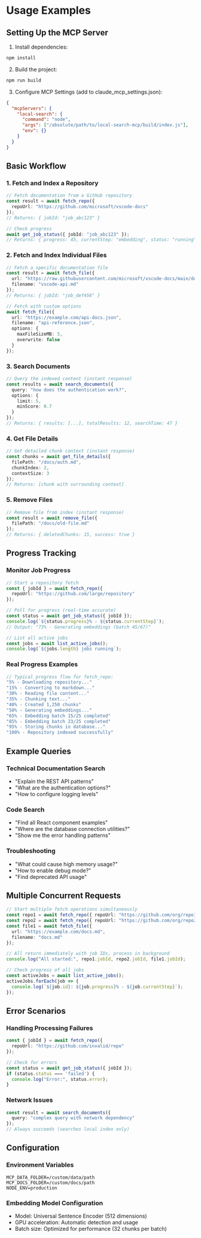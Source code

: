 # Usage Examples

## Setting Up the MCP Server

1. Install dependencies:
```bash
npm install
```

2. Build the project:
```bash
npm run build
```

3. Configure MCP Settings (add to claude_mcp_settings.json):
```json
{
  "mcpServers": {
    "local-search": {
      "command": "node",
      "args": ["/absolute/path/to/local-search-mcp/build/index.js"],
      "env": {}
    }
  }
}
```

## Basic Workflow

### 1. Fetch and Index a Repository
```typescript
// Fetch documentation from a GitHub repository
const result = await fetch_repo({
  repoUrl: "https://github.com/microsoft/vscode-docs"
});
// Returns: { jobId: "job_abc123" }

// Check progress
await get_job_status({ jobId: "job_abc123" });
// Returns: { progress: 45, currentStep: "embedding", status: "running" }
```

### 2. Fetch and Index Individual Files
```typescript
// Fetch a specific documentation file
const result = await fetch_file({
  url: "https://raw.githubusercontent.com/microsoft/vscode-docs/main/docs/api/vscode-api.md",
  filename: "vscode-api.md"
});
// Returns: { jobId: "job_def456" }

// Fetch with custom options
await fetch_file({
  url: "https://example.com/api-docs.json",
  filename: "api-reference.json",
  options: {
    maxFileSizeMB: 5,
    overwrite: false
  }
});
```

### 3. Search Documents
```typescript
// Query the indexed content (instant response)
const results = await search_documents({
  query: "how does the authentication work?",
  options: {
    limit: 5,
    minScore: 0.7
  }
});
// Returns: { results: [...], totalResults: 12, searchTime: 47 }
```

### 4. Get File Details
```typescript
// Get detailed chunk context (instant response)
const chunks = await get_file_details({
  filePath: "/docs/auth.md",
  chunkIndex: 2,
  contextSize: 3
});
// Returns: [chunk with surrounding context]
```

### 5. Remove Files
```typescript
// Remove file from index (instant response)
const result = await remove_file({
  filePath: "/docs/old-file.md"
});
// Returns: { deletedChunks: 15, success: true }
```

## Progress Tracking

### Monitor Job Progress
```typescript
// Start a repository fetch
const { jobId } = await fetch_repo({
  repoUrl: "https://github.com/large/repository"
});

// Poll for progress (real-time accurate)
const status = await get_job_status({ jobId });
console.log(`${status.progress}% - ${status.currentStep}`);
// Output: "73% - Generating embeddings (batch 45/67)"

// List all active jobs
const jobs = await list_active_jobs();
console.log(`${jobs.length} jobs running`);
```

### Real Progress Examples
```typescript
// Typical progress flow for fetch_repo:
"5% - Downloading repository..."
"15% - Converting to markdown..."  
"30% - Reading file content..."
"35% - Chunking text..."
"40% - Created 1,250 chunks"
"50% - Generating embeddings..."
"65% - Embedding batch 15/25 completed"
"85% - Embedding batch 23/25 completed"
"95% - Storing chunks in database..."
"100% - Repository indexed successfully"
```

## Example Queries

### Technical Documentation Search
- "Explain the REST API patterns"
- "What are the authentication options?"
- "How to configure logging levels"

### Code Search
- "Find all React component examples"
- "Where are the database connection utilities?"
- "Show me the error handling patterns"

### Troubleshooting
- "What could cause high memory usage?"
- "How to enable debug mode?"
- "Find deprecated API usage"

## Multiple Concurrent Requests

```typescript
// Start multiple fetch operations simultaneously
const repo1 = await fetch_repo({ repoUrl: "https://github.com/org/repo1" });
const repo2 = await fetch_repo({ repoUrl: "https://github.com/org/repo2" });
const file1 = await fetch_file({ 
  url: "https://example.com/docs.md", 
  filename: "docs.md" 
});

// All return immediately with job IDs, process in background
console.log("All started:", repo1.jobId, repo2.jobId, file1.jobId);

// Check progress of all jobs
const activeJobs = await list_active_jobs();
activeJobs.forEach(job => {
  console.log(`${job.id}: ${job.progress}% - ${job.currentStep}`);
});
```

## Error Scenarios

### Handling Processing Failures
```typescript
const { jobId } = await fetch_repo({
  repoUrl: "https://github.com/invalid/repo"
});

// Check for errors
const status = await get_job_status({ jobId });
if (status.status === 'failed') {
  console.log("Error:", status.error);
}
```

### Network Issues
```typescript
const result = await search_documents({
  query: "complex query with network dependency"
});
// Always succeeds (searches local index only)
```

## Configuration

### Environment Variables
```env
MCP_DATA_FOLDER=/custom/data/path
MCP_DOCS_FOLDER=/custom/docs/path
NODE_ENV=production
```

### Embedding Model Configuration
- Model: Universal Sentence Encoder (512 dimensions)
- GPU acceleration: Automatic detection and usage
- Batch size: Optimized for performance (32 chunks per batch)
